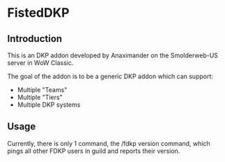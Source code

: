 # FistedDKP

## Introduction

This is an DKP addon developed by Anaximander on the Smolderweb-US server in WoW Classic.

The goal of the addon is to be a generic DKP addon which can support:

* Multiple "Teams"
* Multiple "Tiers"
* Multiple DKP systems

## Usage

Currently, there is only 1 command, the /fdkp version command, which pings all other FDKP users in guild and reports their version.
